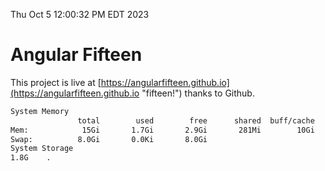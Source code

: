 Thu Oct  5 12:00:32 PM EDT 2023

# Angular Fifteen


This project is live at [https://angularfifteen.github.io](https://angularfifteen.github.io "fifteen!") thanks to Github.

```bash
System Memory
               total        used        free      shared  buff/cache   available
Mem:            15Gi       1.7Gi       2.9Gi       281Mi        10Gi        12Gi
Swap:          8.0Gi       0.0Ki       8.0Gi
System Storage
1.8G	.
```
